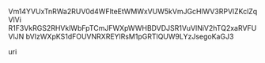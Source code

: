 Vm14YVUxTnRWa2RUV0d4WFlteEtWMWxVUW5kVmJGcHlWV3RPVlZKclZqVlVi
R1F3VkRGS2RHVklWbFpTCmJFWXpWWHBDVDJSR1VuVlNiV2hTQ2xaRVFUVlJN
bVIzWXpKS1dFOUVNRXREYlRsM1pGRTlQUW9LYzJsegoKaGJ3

uri